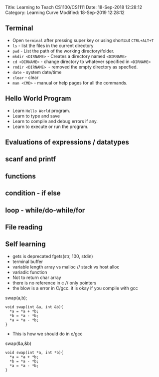 Title: Learning to Teach CS1100/CS1111
Date: 18-Sep-2018 12:28:12
Category: Learning Curve
Modified: 18-Sep-2019 12:28:12

## Terminal

- Open `terminal` after pressing super key or using shortcut `CTRL+ALT+T`
- `ls` - list the files in the current directory
- `pwd` - List the path of the working directory/folder.
- `mkdir <DIRNAME>` - Creates a directory named `<DIRNAME>`
- `cd <DIRNAME>` - change directory to whatever specified in `<DIRNAME>`
- `rmdir <DIRNAME> `- removed the empty directory as specfied.
- `date`  - system date/time
- `clear` - clear
- `man <CMD>` - manual or help pages for all the commands.

## Hello World Program
- Learn `Hello World` program.
- Learn to type and save
- Learn to compile and debug errors if any.
- Learn to execute or run the program.

## Evaluations of expressions / datatypes

## scanf and printf

## functions

## condition - if else

## loop - while/do-while/for

## File reading

## Self learning

- gets is deprecated
	fgets(str, 100, stdin)
- terminal buffer
- variable length array vs malloc // stack vs host alloc
- variadic function
- Not to return char array
- there is no reference in c // only pointers
- the blow is a error in C/gcc. it is okay if you compile with gcc

swap(a,b);

```
void swap(int &a, int &b){
  *a = *a + *b;
  *b = *a - *b;
  *a = *a - *b;
}

```

- This is how we should do in c/gcc

swap(&a,&b)

```
void swap(int *a, int *b){
  *a = *a + *b;
  *b = *a - *b;
  *a = *a - *b;
}
```
